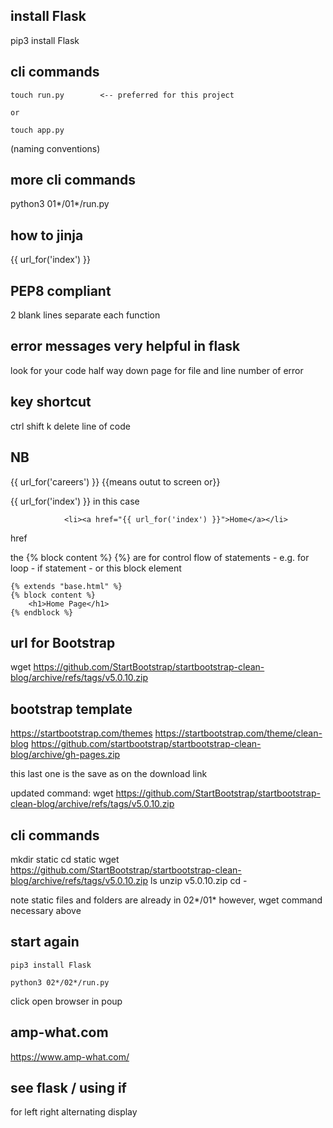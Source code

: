 ## install Flask
pip3 install Flask

## cli commands

```
touch run.py        <-- preferred for this project
```
    or

```
touch app.py
```


(naming conventions)


## more cli commands
python3 01*/01*/run.py

## how to jinja 
{{ url_for('index') }}

## PEP8 compliant
2 blank lines separate each function

## error messages very helpful in flask
look for your code half way down page 
for file and line number of error

## key shortcut
ctrl shift k
delete line of code

## NB
{{ url_for('careers') }}
{{means outut to screen or}}

{{ url_for('index') }}
in this case 

```
            <li><a href="{{ url_for('index') }}">Home</a></li>
```

href


the 
    {% block content %}
{%}
are for control flow of statements
    - e.g. for loop
    - if statement
    - or this block element

    {% extends "base.html" %}
    {% block content %}
        <h1>Home Page</h1>
    {% endblock %}


## url for Bootstrap
wget https://github.com/StartBootstrap/startbootstrap-clean-blog/archive/refs/tags/v5.0.10.zip

## bootstrap template
https://startbootstrap.com/themes
https://startbootstrap.com/theme/clean-blog
https://github.com/startbootstrap/startbootstrap-clean-blog/archive/gh-pages.zip

this last one is the save as on the download link


updated command:
wget https://github.com/StartBootstrap/startbootstrap-clean-blog/archive/refs/tags/v5.0.10.zip

## cli commands
mkdir static
cd static
wget https://github.com/StartBootstrap/startbootstrap-clean-blog/archive/refs/tags/v5.0.10.zip
ls
unzip v5.0.10.zip
cd -
<!-- last command takes us back to previous directory -->

note static files and folders are already in 02*/01*
however, wget command necessary above

## start again

```
pip3 install Flask
```

```
python3 02*/02*/run.py
```

click open browser in poup


## amp-what.com
https://www.amp-what.com/

## see flask / using if
for left right alternating display